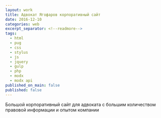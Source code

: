 ```yaml
---
layout: work
title: Адвокат Ягофаров корпоративный сайт
date: 2016-12-10
categories: web
excerpt_separator: <!--readmore-->
tags:
  - html
  - pug
  - css
  - stylus
  - js
  - jquery
  - gulp
  - php
  - modx
  - modx api
published_on_main: false
published: false
---
```

Большой корпоративный сайт для адвоката с большим количеством правовой информации и опытом компании

